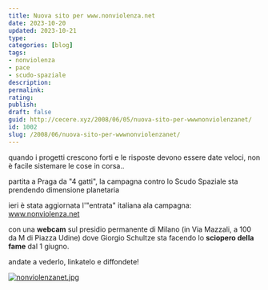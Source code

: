 ```yaml
---
title: Nuova sito per www.nonviolenza.net
date: 2023-10-20
updated: 2023-10-21
type: 
categories: [blog]
tags:
- nonviolenza
- pace
- scudo-spaziale
description: 
permalink: 
rating: 
publish: 
draft: false
guid: http://cecere.xyz/2008/06/05/nuova-sito-per-wwwnonviolenzanet/
id: 1002
slug: /2008/06/nuova-sito-per-wwwnonviolenzanet/
---
```


quando i progetti crescono forti e le risposte devono essere date veloci, non è facile sistemare le cose in corsa..
  
partita a Praga da "4 gatti", la campagna contro lo Scudo Spaziale sta prendendo dimensione planetaria

ieri è stata aggiornata l'"entrata" italiana ala campagna: <a href="http://www.nonviolenza.net" target="_blank">www.nonviolenza.net</a>
  
con una **webcam** sul presidio permanente di Milano (in Via Mazzali, a 100 da M di Piazza Udine) dove Giorgio Schultze sta facendo lo **sciopero della fame** dal 1 giugno.

andate a vederlo, linkatelo e diffondete!
  
<a href="http://www.nonviolenza.net" target="_blank"><img src='http://cecere.xyz/wp-content/uploads/sites/3/2008/06/nonviolenzanet.jpg' alt='nonviolenzanet.jpg' /></a>